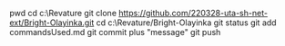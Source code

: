 pwd
cd c:\Revature
git clone https://github.com/220328-uta-sh-net-ext/Bright-Olayinka.git
cd c:\Revature/Bright-Olayinka
git status
git add commandsUsed.md
git commit plus "message"
git push
